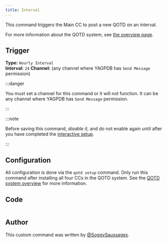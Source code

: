 ```yaml
---
title: Interval
---
```


This command triggers the Main CC to post a new QOTD on an interval.

For more information about the QOTD system, see [the overview page](overview).

## Trigger

**Type:** `Hourly Interval`<br />
**Interval:** `24`
**Channel:** (any channel where YAGPDB has `Send Message` permission)

:::danger

You must set a channel for this command or it will not function. It can be any channel where YAGPDB has `Send Message` permission.

:::

:::note

Before saving this command, *disable it*, and do not enable again until after you have completed the [interactive setup](overview/#configuration).

:::

## Configuration

All configuration is done via the `qotd setup` command. Only run this command after installing all four CCs in the QOTD
system. See the [QOTD system overview](overview/#configuration) for more information.

## Code

```gotmpl file=../../../../../src/fun/qotd/advanced/interval.go.tmpl

```

## Author

This custom command was written by [@SoggySaussages](https://github.com/SoggySaussages).
